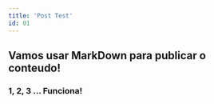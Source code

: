 ```yaml
---
title: 'Post Test'
id: 01
---
```


## Vamos usar MarkDown para publicar o conteudo!

### 1, 2, 3 ... Funciona!